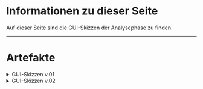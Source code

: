 # Informationen zu dieser Seite

Auf dieser Seite sind die GUI-Skizzen der Analysephase zu finden.

---

# Artefakte

<details>
<summary markdown="span">GUI-Skizzen v.01</summary>

- Start-Dialog
![Start Window](./GUI_Skizzen/Week-1/Start_Window_light_v0.1.png)

- Einstellungs-Dialog
  ![Settings Window](./GUI_Skizzen/Week-1/Settings_Window_light_v0.1.png)

- Video-Einstellungen-Dialog
  ![Video Settings](./GUI_Skizzen/Week-1/Video_Settings_light_v0.1.png)

- Audio-Einstellungen-Dialog
  ![Audio Settings](./GUI_Skizzen/Week-1/Audio_Settings_light_v0.1.png)

- Lobby-Dialog vom Host
  ![Selection Window Host](./GUI_Skizzen/Week-1/Selection_Window_Host_light_v0.1.png)

- Lobby-Dialog vom Client
  ![Selection Window Client](./GUI_Skizzen/Week-1/Selection_Window_Client_1_light_v0.1.png)

- Netzwerk-Dialog
  ![Connection Window](./GUI_Skizzen/Week-1/Connection_Window_light_v0.1.png)

- Normale Ansicht der Kamera
  ![Normal View](./GUI_Skizzen/Week-1/Normal_View_v0.1.png)

- Strategische Ansicht der Kamera
  ![Strategic View](./GUI_Skizzen/Week-1/Strategic_View_v0.1.png)

- Spielauszeit nach Verbindungsverlust
  ![Timeout View](./GUI_Skizzen/Week-1/Timeout_View_v0.1.png)

- Spielinformationen
  ![Game Info](./GUI_Skizzen/Week-1/Game_Infor_v0.1.png)

- Platzierung
  ![Placement](./GUI_Skizzen/Week-1/Placement_v0.1.png)

- Statistiken zum Spiel
  ![Statistics](./GUI_Skizzen/Week-1/Statistics_v0.1.png)

- Powerkarten
  ![Powercards](./GUI_Skizzen/Week-1/Powercards_light_v0.1.png)

- Award Ceremony
  ![Award Ceremony](./GUI_Skizzen/Week-1/Award_Ceremony_Window_light_v0.1.png)

</details>

<details>
<summary markdown="span">GUI-Skizzen v.02</summary>

- Award Ceremony
  ![Award Ceremony](./GUI_Skizzen/Week-2/Award_Ceremony_Window_dark_v0.2.png)

- Verbindungs Fehler
  ![Connection Error](./GUI_Skizzen/Week-2/Connection_Error_v0.1.png)

</details>